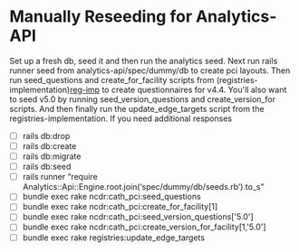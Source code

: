 # Manually Reseeding for Analytics-API

Set up a fresh db, seed it and then run the analytics seed. Next run rails runner seed from analytics-api/spec/dummy/db to create pci layouts. Then run seed_questions and create_for_facility scripts from (registries-implementation)[reg-imp] to create questionnaires for v4.4. You'll also want to seed v5.0 by running seed_version_questions and create_version_for scripts. And then finally run the update_edge_targets script from the registries-implementation. If you need additional responses 

- [ ] rails db:drop
- [ ] rails db:create
- [ ] rails db:migrate
- [ ] rails db:seed
- [ ] rails runner “require Analytics::Api::Engine.root.join(‘spec/dummy/db/seeds.rb’).to_s”
- [ ] bundle exec rake ncdr:cath_pci:seed_questions
- [ ] bundle exec rake ncdr:cath_pci:create_for_facility[1]
- [ ] bundle exec rake ncdr:cath_pci:seed_version_questions['5.0']
- [ ] bundle exec rake ncdr:cath_pci:create_version_for_facility[1,'5.0']
- [ ] bundle exec rake registries:update_edge_targets

[reg-imp]: https://github.com/q-centrix/registries-implementations#questionnaire-creation-on-qweb
